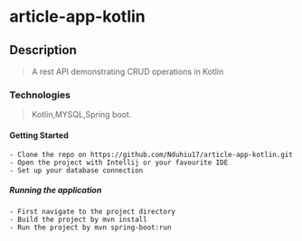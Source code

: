 # article-app-kotlin

## Description
> A rest API demonstrating CRUD operations in Kotlin 

### Technologies
> Kotlin,MYSQL,Spring boot.

#### Getting Started

```$xslt
- Clone the repo on https://github.com/Nduhiu17/article-app-kotlin.git
- Open the project with Intellij or your favourite IDE
- Set up your database connection
```

##### Running the application 
```$xslt
- First navigate to the project directory
- Build the project by mvn install
- Run the project by mvn spring-boot:run
```
